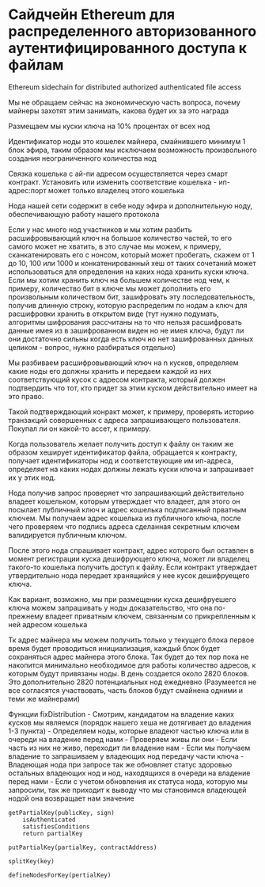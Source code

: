 
# Сайдчейн Ethereum для распределенного авторизованного аутентифицированного доступа к файлам

Ethereum sidechain for distributed authorized authenticated file access


Мы не обращаем сейчас на экономическую часть вопроса, почему майнеры захотят этим занимать, какова будет их за это награда

Размещаем мы куски ключа на 10% процентах от всех нод

Идентификатор ноды это кошелек майнера, смайнившего минимум 1 блок эфира, таким образом мы исключаем возможность произвольного создания неограниченного количества нод

Связка кошелька с ай-пи адресом осуществляется через смарт контракт. Установить или изменить соответствие кошелька - ип-адрес:порт может только владелец этого кошелька

Нода нашей сети содержит в себе ноду эфира и дополнительную ноду, обеспечивающую работу нашего протокола

Если у нас много нод участников и мы хотим разбить расшифровывающий ключ на большое количество частей, то его самого может не хватить, в это случае мы можем, к примеру, сканкатенировать его с нонсом, который может пробегать, скажем от 1 до 10, 100 или 1000 и конкатенированный хеш от таких сочетаний может использоваться для определения на каких нода хранить куски ключа. Если мы хотим хранить ключ на большем количестве нод чем, к примеру, количество бит в ключе мы может дополнить его произвольным количеством бит, зашифровать эту последовательность, получив длинную строку, которую распределим по нодам а ключ для расшифровки хранить в открытом виде (тут нужно подумать, алгоритмы шифрования рассчитаны на то что нельзя расшифровать данные имея из в зашифрованном виден но не имея ключа, будут ли они достаточно сильны когда есть ключ но нет зашифрованных данных целиком - вопрос, нужно разбираться отдельно)

Мы разбиваем расшифровывающий ключ на n кусков, определяем какие ноды его должны хранить и передаем каждой из них соответствующий кусок с адресом контракта, который должен подтвердить что тот, кто придет за этим куском действительно имеет на это право.

Такой подтверждающий конракт может, к примеру, проверять историю транзакций совершенных с адреса запрашивающего пользователя. Покупал ли он какой-то ассет, к примеру.

Когда пользователь желает получить доступ к файлу он таким же образом хеширует идентификатор файла, обращается к контракту, получает идентификаторы нод и соответствующие им ип-адреса, определяет на каких нодах должны лежать куски ключа и запрашивает их у этих нод.

Нода получив запрос проверяет что запрашивающий действительно владеет кошельком, которым утверждает что владеет, для этого он посылает публичный ключ и адрес кошелька подписанный прватным ключем. Мы получаем адрес кошелька из публичного ключа, после чего проверяем что подпись адреса сделанная секретным ключем валидируется публичным ключом.

После этого нода спрашивает контракт, адрес которого был оставлен в момент регистрации куска дешифрующего ключа, может ли владелец такого-то кошелька получить доступ к файлу. Если контракт утверждает утвердительно нода передает хранящийся у нее кусок дешифруещего ключа.

Как вариант, возможно, мы при размещении куска дешифруешего ключа можем запрашивать у ноды доказательство, что она по-прежнему владеет приватным ключем, связанным со прикрепленным к ней адресом кошелька

Тк адрес майнера мы можем получить только у текущего блока первое время будет проводиться инициализация, каждый блок будет сохраняться адрес майнера этого блока. Так будет до тех пор пока не накопится минимально необходимое для работы количество адресов, к которым будут привязаны ноды. В день создается около 2820 блоков. Это дополнительно 2820 потенциальных нод ежедневно (Разумеется не все согласятся участвовать, часть блоков будут смайнена одними и теми же майнерами) 

Функции
	fixDistribution
		- Смотрим, кандидатом на владение каких кусков мы являемся (порядок нашего хеша не дотягивает до владения 1-3 пункта)
		- Определяем ноды, которые владеют частью ключа или в очереди на владение перед нами
		- Проверяем живы ли они
		- Если часть из них не живо, переходит ли владение нам
		- Если мы получаем владение то запрашиваем у владеющих нод передачу части ключа
		- Владеющая нода при запросе так же обновляет статус здоровью остальных владеющих нод и нод, находящихся в очереди на владение перед нами
		- Если с учетом обновления их статуса нода, которую мы запросили, так же приходит к выводу что мы становимся владеющей нодой она возвращает нам значение

	getPartialKey(publicKey, sign)
		isAuthenticated
		satisfiesConditions
		return partialKey

	putPartialKey(partialKey, contractAddress)

	splitKey(key)

	defineNodesForKey(pertialKey)
